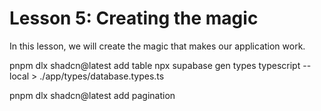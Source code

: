 # Lesson 5: Creating the magic

In this lesson, we will create the magic that makes our application work.

pnpm dlx shadcn@latest add table
npx supabase gen types typescript --local > ./app/types/database.types.ts

pnpm dlx shadcn@latest add pagination
